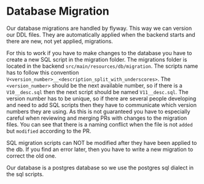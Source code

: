# Database Migration

Our database migrations are handled by flyway.
This way we can version our DDL files.
They are automatically applied when the backend starts and there are new, not yet applied, migrations.

For this to work if you have to make changes to the database you have to create a new SQL script in the migration folder.
The migrations folder is located in the backend `src/main/resources/db/migration`.
The scripts name has to follow this convention `V<version_number>__<description_split_with_underscores>`.
The `<version_number>` should be the next available number, so if there is a `V10__desc.sql` then the next script should 
be named `V11__desc.sql`. The version number has to be unique, so if there are several people developing and need to add
SQL scripts then they have to communicate which version numbers they are using.
As this is not guaranteed you have to especially careful when reviewing and merging PRs with changes to the migration 
files. You can see that there is a naming conflict when the file is not `added` but `modified` according to the PR.

SQL migration scripts can NOT be modified after they have been applied to the db. If you find an error later, then you 
have to write a new migration to correct the old one.

Our database is a postgres database so we use the postgres sql dialect in the sql scripts.